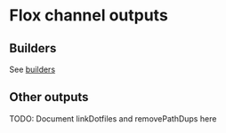 # Flox channel outputs

## Builders

See [builders](builders.md)

## Other outputs

TODO: Document linkDotfiles and removePathDups here
